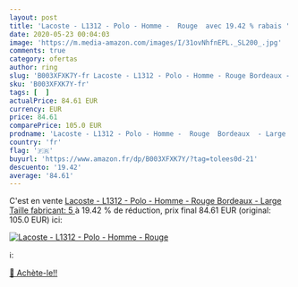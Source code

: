 ```yaml
---
layout: post
title: 'Lacoste - L1312 - Polo - Homme -  Rouge  avec 19.42 % rabais '
date: 2020-05-23 00:04:03
image: 'https://m.media-amazon.com/images/I/31ovNhfnEPL._SL200_.jpg'
comments: true
category: ofertas
author: ring
slug: 'B003XFXK7Y-fr Lacoste - L1312 - Polo - Homme - Rouge Bordeaux - Large...'
sku: 'B003XFXK7Y-fr'
tags: [  ]
actualPrice: 84.61 EUR
currency: EUR
price: 84.61
comparePrice: 105.0 EUR
prodname: 'Lacoste - L1312 - Polo - Homme -  Rouge  Bordeaux  - Large  Taille fabricant: 5 '
country: 'fr'
flag: '🇫🇷'
buyurl: 'https://www.amazon.fr/dp/B003XFXK7Y/?tag=tolees0d-21'
descuento: '19.42'
average: '84.61'
---
```


C'est en vente [Lacoste - L1312 - Polo - Homme -  Rouge  Bordeaux  - Large  Taille fabricant: 5 ](https://www.amazon.fr/dp/B003XFXK7Y/?tag=tolees0d-21)  à  19.42 % de réduction, prix final  84.61 EUR (original: 105.0 EUR) ici:

[![Lacoste - L1312 - Polo - Homme -  Rouge ](https://m.media-amazon.com/images/I/31ovNhfnEPL._SL200_.jpg)](https://www.amazon.fr/dp/B003XFXK7Y/?tag=tolees0d-21)

ℹ️:


[🛒 Achète-le!!](https://www.amazon.fr/dp/B003XFXK7Y/?tag=tolees0d-21)
